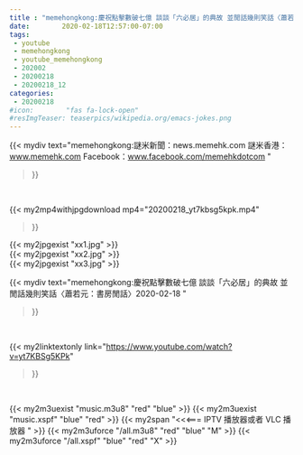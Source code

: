 ```yaml
---
title : "memehongkong:慶祝點擊數破七億 談談「六必居」的典故 並閒話幾則笑話〈蕭若元：書房閒話〉2020-02-18 "
date:        2020-02-18T12:57:00-07:00
tags:
 - youtube
 - memehongkong
 - youtube_memehongkong
 - 202002
 - 20200218
 - 20200218_12
categories:
 - 20200218
#icon:        "fas fa-lock-open"
#resImgTeaser: teaserpics/wikipedia.org/emacs-jokes.png
---
```


{{< mydiv text="memehongkong:謎米新聞：news.memehk.com 謎米香港： www.memehk.com Facebook：www.facebook.com/memehkdotcom "
>}}
<br>


{{< my2mp4withjpgdownload mp4="20200218_yt7kbsg5kpk.mp4"
>}}

{{< my2jpgexist "xx1.jpg" >}}<br>
{{< my2jpgexist "xx2.jpg" >}}<br>
{{< my2jpgexist "xx3.jpg" >}}<br>



{{< mydiv text="memehongkong:慶祝點擊數破七億 談談「六必居」的典故 並閒話幾則笑話〈蕭若元：書房閒話〉2020-02-18 "
>}}
<br>

{{< my2linktextonly link="https://www.youtube.com/watch?v=yt7KBSg5KPk"
>}}


<br>

{{< my2m3uexist "music.m3u8" "red"  "blue" >}} {{< my2m3uexist "music.xspf" "blue" "red"  >}} {{< my2span "<<<=== IPTV 播放器或者 VLC 播放器 " >}} {{< my2m3uforce "/all.m3u8" "red"  "blue" "M" >}} {{< my2m3uforce "/all.xspf" "blue" "red"  "X" >}} 
